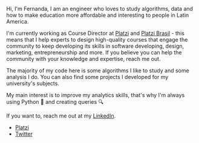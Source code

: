 Hi, I'm Fernanda, I am an engineer who loves to study algorithms, data and how to make education more affordable and interesting to people in Latin America.

I'm currently working as Course Director at [Platzi](https://platzi.com/) and [Platzi Brasil](https://platzi.com.br/) - this means that I help experts to design high-quality courses that engage the community to keep developing its skills in software developing, design, marketing, entrepreneurship and more. If you believe you can help the community with your knowledge and expertise, reach me out.

The majority of my code here is some algorithms I like to study and some analysis I do. You can also find some projects I developed for my university's subjects.

My main interest is to improve my analytics skills, that's why I'm always using Python 🐍 and creating queries 🔍

If you want to, reach me out at my [LinkedIn](https://www.linkedin.com/in/fernandajofili/).

- [Platzi](https://platzi.com/@fernandajofili/)
- [Twitter](https://twitter.com/FernandaJofili)
